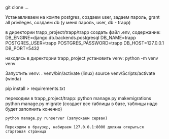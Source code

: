 git clone ...

Устанавливаем на компе postgres, создаем user, задаем пароль, grant all privileges, создаем db (у меня пароль, user, db - trapp)

в директории trapp_project/trapp/trapp создать файл .env, содержание:
    DB_ENGINE=django.db.backends.postgresql
    DB_NAME=trapp
    POSTGRES_USER=trapp
    POSTGRES_PASSWORD=trapp
    DB_HOST=127.0.0.1
    DB_PORT=5432
    
находясь в директории trapp_project установить venv:
    python -m venv venv

Запустить venv:
    . venv/bin/activate (linux)
    source venv/Scripts/activate (winda)
    
pip install > requirements.txt

переходим в trapp_project/trapp:
    python manage.py makemigrations
    python manage.py migrate (создает все таблицы в базе, таблицы надо будет заполнить конечно)
    
    python manage.py runserver (запускаем сервак)
    
    Переходим в браузер, набираем 127.0.0.1:8000 должна открыться стартовая страница


 
